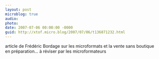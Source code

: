 ```yaml
---
layout: post
microblog: true
audio: 
photo: 
date: 2007-07-06 00:00:00 -0000
guid: http://xtof.micro.blog/2007/07/06/t136871232.html
---
```

article de Frédéric Bordage sur les microformats et la vente sans boutique en préparation... à réviser par les microformateurs
